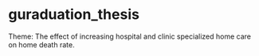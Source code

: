 # guraduation_thesis

Theme: The effect of increasing hospital and clinic specialized home care on home death rate.